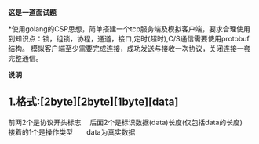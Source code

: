 **这是一道面试题**

 *使用golang的CSP思想，简单搭建一个tcp服务端及模拟客户端，要求合理使用到知识点：锁，组锁，协程，通道，接口,定时(超时),C/S通信需要使用protobuf结构。
模拟客户端至少需要完成连接，成功发送与接收一次协议，关闭连接一套完整通信。

**说明**

1.格式:[2byte][2byte][1byte][data]
--------------------------------
  前两2个是协议开头标志　 后面2个是标识数据(data)长度(仅包括data的长度)　接着的1个是操作类型　　data为真实数据
